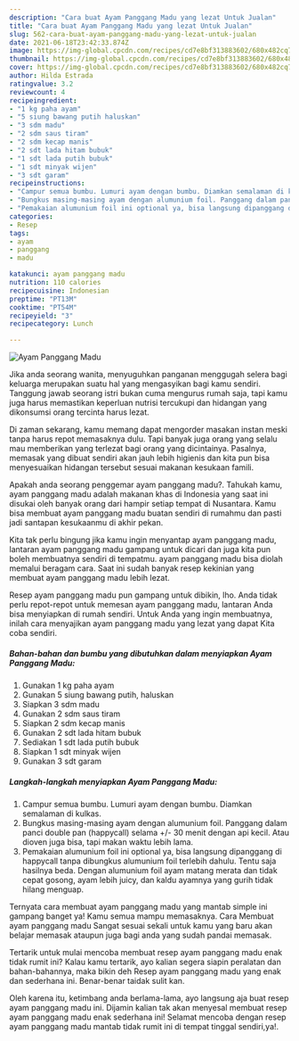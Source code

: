 ```yaml
---
description: "Cara buat Ayam Panggang Madu yang lezat Untuk Jualan"
title: "Cara buat Ayam Panggang Madu yang lezat Untuk Jualan"
slug: 562-cara-buat-ayam-panggang-madu-yang-lezat-untuk-jualan
date: 2021-06-18T23:42:33.874Z
image: https://img-global.cpcdn.com/recipes/cd7e8bf313883602/680x482cq70/ayam-panggang-madu-foto-resep-utama.jpg
thumbnail: https://img-global.cpcdn.com/recipes/cd7e8bf313883602/680x482cq70/ayam-panggang-madu-foto-resep-utama.jpg
cover: https://img-global.cpcdn.com/recipes/cd7e8bf313883602/680x482cq70/ayam-panggang-madu-foto-resep-utama.jpg
author: Hilda Estrada
ratingvalue: 3.2
reviewcount: 4
recipeingredient:
- "1 kg paha ayam"
- "5 siung bawang putih haluskan"
- "3 sdm madu"
- "2 sdm saus tiram"
- "2 sdm kecap manis"
- "2 sdt lada hitam bubuk"
- "1 sdt lada putih bubuk"
- "1 sdt minyak wijen"
- "3 sdt garam"
recipeinstructions:
- "Campur semua bumbu. Lumuri ayam dengan bumbu. Diamkan semalaman di kulkas."
- "Bungkus masing-masing ayam dengan alumunium foil. Panggang dalam panci double pan (happycall) selama +/- 30 menit dengan api kecil. Atau dioven juga bisa, tapi makan waktu lebih lama."
- "Pemakaian alumunium foil ini optional ya, bisa langsung dipanggang di happycall tanpa dibungkus alumunium foil terlebih dahulu. Tentu saja hasilnya beda. Dengan alumunium foil ayam matang merata dan tidak cepat gosong, ayam lebih juicy, dan kaldu ayamnya yang gurih tidak hilang menguap."
categories:
- Resep
tags:
- ayam
- panggang
- madu

katakunci: ayam panggang madu 
nutrition: 110 calories
recipecuisine: Indonesian
preptime: "PT13M"
cooktime: "PT54M"
recipeyield: "3"
recipecategory: Lunch

---
```



![Ayam Panggang Madu](https://img-global.cpcdn.com/recipes/cd7e8bf313883602/680x482cq70/ayam-panggang-madu-foto-resep-utama.jpg)

Jika anda seorang wanita, menyuguhkan panganan menggugah selera bagi keluarga merupakan suatu hal yang mengasyikan bagi kamu sendiri. Tanggung jawab seorang istri bukan cuma mengurus rumah saja, tapi kamu juga harus memastikan keperluan nutrisi tercukupi dan hidangan yang dikonsumsi orang tercinta harus lezat.

Di zaman  sekarang, kamu memang dapat mengorder masakan instan meski tanpa harus repot memasaknya dulu. Tapi banyak juga orang yang selalu mau memberikan yang terlezat bagi orang yang dicintainya. Pasalnya, memasak yang dibuat sendiri akan jauh lebih higienis dan kita pun bisa menyesuaikan hidangan tersebut sesuai makanan kesukaan famili. 



Apakah anda seorang penggemar ayam panggang madu?. Tahukah kamu, ayam panggang madu adalah makanan khas di Indonesia yang saat ini disukai oleh banyak orang dari hampir setiap tempat di Nusantara. Kamu bisa membuat ayam panggang madu buatan sendiri di rumahmu dan pasti jadi santapan kesukaanmu di akhir pekan.

Kita tak perlu bingung jika kamu ingin menyantap ayam panggang madu, lantaran ayam panggang madu gampang untuk dicari dan juga kita pun boleh membuatnya sendiri di tempatmu. ayam panggang madu bisa diolah memalui beragam cara. Saat ini sudah banyak resep kekinian yang membuat ayam panggang madu lebih lezat.

Resep ayam panggang madu pun gampang untuk dibikin, lho. Anda tidak perlu repot-repot untuk memesan ayam panggang madu, lantaran Anda bisa menyiapkan di rumah sendiri. Untuk Anda yang ingin membuatnya, inilah cara menyajikan ayam panggang madu yang lezat yang dapat Kita coba sendiri.

<!--inarticleads1-->

##### Bahan-bahan dan bumbu yang dibutuhkan dalam menyiapkan Ayam Panggang Madu:

1. Gunakan 1 kg paha ayam
1. Gunakan 5 siung bawang putih, haluskan
1. Siapkan 3 sdm madu
1. Gunakan 2 sdm saus tiram
1. Siapkan 2 sdm kecap manis
1. Gunakan 2 sdt lada hitam bubuk
1. Sediakan 1 sdt lada putih bubuk
1. Siapkan 1 sdt minyak wijen
1. Gunakan 3 sdt garam




<!--inarticleads2-->

##### Langkah-langkah menyiapkan Ayam Panggang Madu:

1. Campur semua bumbu. Lumuri ayam dengan bumbu. Diamkan semalaman di kulkas.
1. Bungkus masing-masing ayam dengan alumunium foil. Panggang dalam panci double pan (happycall) selama +/- 30 menit dengan api kecil. Atau dioven juga bisa, tapi makan waktu lebih lama.
1. Pemakaian alumunium foil ini optional ya, bisa langsung dipanggang di happycall tanpa dibungkus alumunium foil terlebih dahulu. Tentu saja hasilnya beda. Dengan alumunium foil ayam matang merata dan tidak cepat gosong, ayam lebih juicy, dan kaldu ayamnya yang gurih tidak hilang menguap.




Ternyata cara membuat ayam panggang madu yang mantab simple ini gampang banget ya! Kamu semua mampu memasaknya. Cara Membuat ayam panggang madu Sangat sesuai sekali untuk kamu yang baru akan belajar memasak ataupun juga bagi anda yang sudah pandai memasak.

Tertarik untuk mulai mencoba membuat resep ayam panggang madu enak tidak rumit ini? Kalau kamu tertarik, ayo kalian segera siapin peralatan dan bahan-bahannya, maka bikin deh Resep ayam panggang madu yang enak dan sederhana ini. Benar-benar taidak sulit kan. 

Oleh karena itu, ketimbang anda berlama-lama, ayo langsung aja buat resep ayam panggang madu ini. Dijamin kalian tak akan menyesal membuat resep ayam panggang madu enak sederhana ini! Selamat mencoba dengan resep ayam panggang madu mantab tidak rumit ini di tempat tinggal sendiri,ya!.

